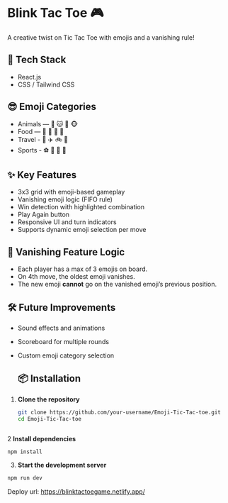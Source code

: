 # Blink Tac Toe 🎮
A creative twist on Tic Tac Toe with emojis and a vanishing rule!

## 🔧 Tech Stack
- React.js
- CSS / Tailwind CSS

## 😎 Emoji Categories
- Animals — 🐶 🐱 🐰 🐵
- Food — 🍕 🍟 🍩 🍔
- Travel - 🚗 ✈️ 🚲 🚀
- Sports - ⚽ 🏀 🏈 🎾

## ✨ Key Features
- 3x3 grid with emoji-based gameplay
- Vanishing emoji logic (FIFO rule)
- Win detection with highlighted combination
- Play Again button
- Responsive UI and turn indicators
- Supports dynamic emoji selection per move

## 🧠 Vanishing Feature Logic
- Each player has a max of 3 emojis on board.
- On 4th move, the oldest emoji vanishes.
- The new emoji **cannot** go on the vanished emoji’s previous position.

## 🛠 Future Improvements
- Sound effects and animations
- Scoreboard for multiple rounds
- Custom emoji category selection

  ## 📦 Installation

1. **Clone the repository**
   ```bash
   git clone https://github.com/your-username/Emoji-Tic-Tac-toe.git
   cd Emoji-Tic-Tac-toe
```
```
2 **Install dependencies**
  ```bash
  npm install
```

3. **Start the development server**
  ```bash
  npm run dev
  ```
Deploy url: https://blinktactoegame.netlify.app/

